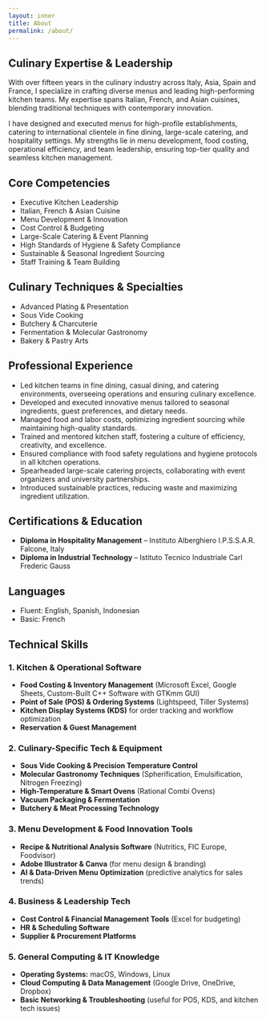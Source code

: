 ```yaml
---
layout: inner
title: About
permalink: /about/
---
```


## **Culinary Expertise & Leadership**  
With over fifteen years in the culinary industry across Italy, Asia, Spain and France, I specialize in crafting diverse menus and leading high-performing kitchen teams. My expertise spans Italian, French, and Asian cuisines, blending traditional techniques with contemporary innovation.  

I have designed and executed menus for high-profile establishments, catering to international clientele in fine dining, large-scale catering, and hospitality settings. My strengths lie in menu development, food costing, operational efficiency, and team leadership, ensuring top-tier quality and seamless kitchen management.  

## **Core Competencies**  
- Executive Kitchen Leadership  
- Italian, French & Asian Cuisine  
- Menu Development & Innovation  
- Cost Control & Budgeting  
- Large-Scale Catering & Event Planning  
- High Standards of Hygiene & Safety Compliance  
- Sustainable & Seasonal Ingredient Sourcing  
- Staff Training & Team Building  

## **Culinary Techniques & Specialties**  
- Advanced Plating & Presentation  
- Sous Vide Cooking  
- Butchery & Charcuterie  
- Fermentation & Molecular Gastronomy  
- Bakery & Pastry Arts  

## **Professional Experience**  
- Led kitchen teams in fine dining, casual dining, and catering environments, overseeing operations and ensuring culinary excellence.  
- Developed and executed innovative menus tailored to seasonal ingredients, guest preferences, and dietary needs.  
- Managed food and labor costs, optimizing ingredient sourcing while maintaining high-quality standards.  
- Trained and mentored kitchen staff, fostering a culture of efficiency, creativity, and excellence.  
- Ensured compliance with food safety regulations and hygiene protocols in all kitchen operations.  
- Spearheaded large-scale catering projects, collaborating with event organizers and university partnerships.  
- Introduced sustainable practices, reducing waste and maximizing ingredient utilization.  

## **Certifications & Education**  
- **Diploma in Hospitality Management** – Instituto Alberghiero I.P.S.S.A.R. Falcone, Italy  
- **Diploma in Industrial Technology** – Istituto Tecnico Industriale Carl Frederic Gauss  

## **Languages**  
- Fluent: English, Spanish, Indonesian  
- Basic: French  

## **Technical Skills**  
 

### **1. Kitchen & Operational Software**  
- **Food Costing & Inventory Management** (Microsoft Excel, Google Sheets, Custom-Built C++ Software with GTKmm GUI)  
- **Point of Sale (POS) & Ordering Systems** (Lightspeed, Tiller Systems)  
- **Kitchen Display Systems (KDS)** for order tracking and workflow optimization  
- **Reservation & Guest Management** 

### **2. Culinary-Specific Tech & Equipment**  
- **Sous Vide Cooking & Precision Temperature Control**  
- **Molecular Gastronomy Techniques** (Spherification, Emulsification, Nitrogen Freezing)  
- **High-Temperature & Smart Ovens** (Rational Combi Ovens)  
- **Vacuum Packaging & Fermentation** 
- **Butchery & Meat Processing Technology**  

### **3. Menu Development & Food Innovation Tools**  
- **Recipe & Nutritional Analysis Software** (Nutritics, FIC Europe, Foodvisor)  
- **Adobe Illustrator & Canva** (for menu design & branding)  
- **AI & Data-Driven Menu Optimization** (predictive analytics for sales trends)  

### **4. Business & Leadership Tech**  
- **Cost Control & Financial Management Tools** (Excel for budgeting)  
- **HR & Scheduling Software**  
- **Supplier & Procurement Platforms**   

### **5. General Computing & IT Knowledge**  
- **Operating Systems:** macOS, Windows, Linux  
- **Cloud Computing & Data Management** (Google Drive, OneDrive, Dropbox)  
- **Basic Networking & Troubleshooting** (useful for POS, KDS, and kitchen tech issues)  